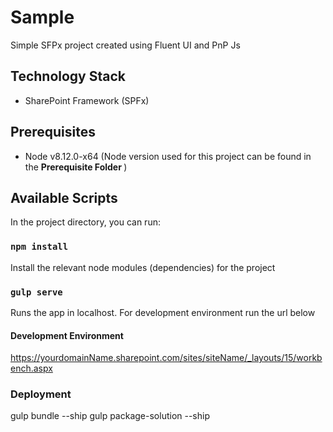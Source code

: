 # Sample

Simple SFPx project created using Fluent UI and PnP Js

## Technology Stack

- SharePoint Framework (SPFx)

## Prerequisites

- Node v8.12.0-x64 (Node version used for this project can be found in the <b> Prerequisite Folder </b>)

## Available Scripts

In the project directory, you can run:

### `npm install`

Install the relevant node modules (dependencies) for the project<br />

### `gulp serve`

Runs the app in localhost. For development environment run the url below<br />

#### Development Environment

https://yourdomainName.sharepoint.com/sites/siteName/_layouts/15/workbench.aspx

### Deployment

gulp bundle --ship
gulp package-solution --ship
